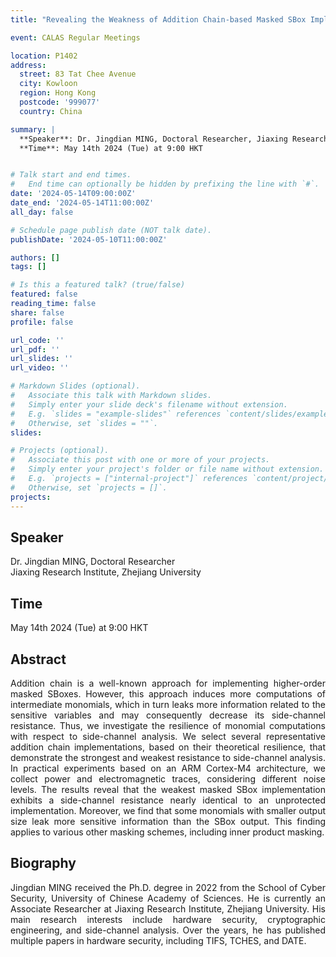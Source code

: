```yaml
---
title: "Revealing the Weakness of Addition Chain-based Masked SBox Implementations"

event: CALAS Regular Meetings

location: P1402
address:
  street: 83 Tat Chee Avenue
  city: Kowloon
  region: Hong Kong
  postcode: '999077'
  country: China

summary: |
  **Speaker**: Dr. Jingdian MING, Doctoral Researcher, Jiaxing Research Institute, Zhejiang University <br>
  **Time**: May 14th 2024 (Tue) at 9:00 HKT


# Talk start and end times.
#   End time can optionally be hidden by prefixing the line with `#`.
date: '2024-05-14T09:00:00Z'
date_end: '2024-05-14T11:00:00Z'
all_day: false

# Schedule page publish date (NOT talk date).
publishDate: '2024-05-10T11:00:00Z'

authors: []
tags: []

# Is this a featured talk? (true/false)
featured: false
reading_time: false
share: false
profile: false

url_code: ''
url_pdf: ''
url_slides: ''
url_video: ''

# Markdown Slides (optional).
#   Associate this talk with Markdown slides.
#   Simply enter your slide deck's filename without extension.
#   E.g. `slides = "example-slides"` references `content/slides/example-slides.md`.
#   Otherwise, set `slides = ""`.
slides:

# Projects (optional).
#   Associate this post with one or more of your projects.
#   Simply enter your project's folder or file name without extension.
#   E.g. `projects = ["internal-project"]` references `content/project/deep-learning/index.md`.
#   Otherwise, set `projects = []`.
projects:
---
```

## Speaker
Dr. Jingdian MING, Doctoral Researcher <br> 
Jiaxing Research Institute, Zhejiang University

## Time
May 14th 2024 (Tue) at 9:00 HKT

## Abstract
<div style="text-align: justify">
Addition chain is a well-known approach for implementing higher-order masked SBoxes. However, this approach induces more computations of intermediate monomials, which in turn leaks more information related to the sensitive variables and may consequently decrease its side-channel resistance. Thus, we investigate the resilience of monomial computations with respect to side-channel analysis. We select several representative addition chain implementations, based on their theoretical resilience, that demonstrate the strongest and weakest resistance to side-channel analysis. In practical experiments based on an ARM Cortex-M4 architecture, we collect power and electromagnetic traces, considering different noise levels. The results reveal that the weakest masked SBox implementation exhibits a side-channel resistance nearly identical to an unprotected implementation. Moreover, we find that some monomials with smaller output size leak more sensitive information than the SBox output. This finding applies to various other masking schemes, including inner product masking.
</div>

## Biography
<div style="text-align: justify">
Jingdian MING received the Ph.D. degree in 2022 from the School of Cyber Security, University of Chinese Academy of Sciences. He is currently an Associate Researcher at Jiaxing Research Institute, Zhejiang University. His main research interests include hardware security, cryptographic engineering, and side-channel analysis. Over the years, he has published multiple papers in hardware security, including TIFS, TCHES, and DATE.
</div>
